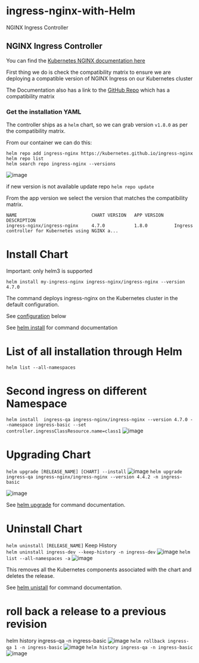 # ingress-nginx-with-Helm
NGINX Ingress Controller
## NGINX Ingress Controller 

You can find the [Kubernetes NGINX documentation here](https://kubernetes.github.io/ingress-nginx/) </br>

First thing we do is check the compatibility matrix to ensure we are deploying a compatible version of NGINX Ingress on our Kubernetes cluster </br>

The Documentation also has a link to the [GitHub Repo](https://github.com/kubernetes/ingress-nginx/) which has a compatibility matrix </br>

### Get the installation YAML

The controller ships as a `helm` chart, so we can grab version `v1.8.0` as per the compatibility
matrix. </br>

From our container we can do this:

```
helm repo add ingress-nginx https://kubernetes.github.io/ingress-nginx
helm repo list
helm search repo ingress-nginx --versions 
```
![image](https://github.com/Abhijeetjambaldare14/ingress-nginx-with-Helm/assets/13759950/446e1968-fc32-4300-b338-d1522149b7ce)

if new version is not available update repo
`helm repo update`

From the app version we select the version that matches the compatibility matrix. </br>

```
NAME                            CHART VERSION   APP VERSION     DESCRIPTION
ingress-nginx/ingress-nginx     4.7.0           1.8.0          Ingress controller for Kubernetes using NGINX a...
```
# Install Chart
Important: only helm3 is supported

`helm install my-ingress-nginx ingress-nginx/ingress-nginx --version 4.7.0`

The command deploys ingress-nginx on the Kubernetes cluster in the default configuration.

See [configuration](https://artifacthub.io/packages/helm/ingress-nginx/ingress-nginx#configuration/) below </br>

See [helm install](https://helm.sh/docs/helm/helm_install/)  for command documentation </br>

# List of all installation through Helm

`helm list --all-namespaces`

# Second ingress on different Namespace

`helm install  ingress-qa ingress-nginx/ingress-nginx --version 4.7.0 --namespace ingress-basic --set controller.ingressClassResource.name=class1`
![image](https://github.com/Abhijeetjambaldare14/ingress-nginx-with-Helm/assets/13759950/4dbf7ed5-60b8-4d91-9b97-9ca8b25f4b2f)


# Upgrading Chart 
`helm upgrade [RELEASE_NAME] [CHART] --install`
![image](https://github.com/Abhijeetjambaldare14/ingress-nginx-with-Helm/assets/13759950/d65c601e-9f51-4031-bae1-163fdddb21df)
`helm upgrade ingress-qa ingress-nginx/ingress-nginx --version 4.4.2 -n ingress-basic`

![image](https://github.com/Abhijeetjambaldare14/ingress-nginx-with-Helm/assets/13759950/c8d2bf1f-625c-4306-840f-d6d051120c57)

See [helm upgrade](https://helm.sh/docs/helm/helm_upgrade/) for command documentation. </br>

# Uninstall Chart

`helm uninstall [RELEASE_NAME]`
Keep History </br>
`helm uninstall ingress-dev --keep-history -n ingress-dev`
![image](https://github.com/Abhijeetjambaldare14/ingress-nginx-with-Helm/assets/13759950/c8ef9cc9-03e8-4c3f-8218-a99a96f38984)
`helm list --all-namespaces -a`
![image](https://github.com/Abhijeetjambaldare14/ingress-nginx-with-Helm/assets/13759950/a124a8eb-e8d0-4936-aec1-4043123cf733)

This removes all the Kubernetes components associated with the chart and deletes the release.

See [helm unistall](https://helm.sh/docs/helm/helm_uninstall/) for command documentation. </br>

# roll back a release to a previous revision
helm history ingress-qa -n ingress-basic
![image](https://github.com/Abhijeetjambaldare14/ingress-nginx-with-Helm/assets/13759950/4f957b4d-12e3-4f8d-b696-6078a287d966)
`helm rollback ingress-qa 1 -n ingress-basic`
![image](https://github.com/Abhijeetjambaldare14/ingress-nginx-with-Helm/assets/13759950/814c34e0-801e-4ae2-942b-04a4840258f1)
`helm history ingress-qa -n ingress-basic`
![image](https://github.com/Abhijeetjambaldare14/ingress-nginx-with-Helm/assets/13759950/91024382-e01b-411f-b96c-a7622b2eba5c)




